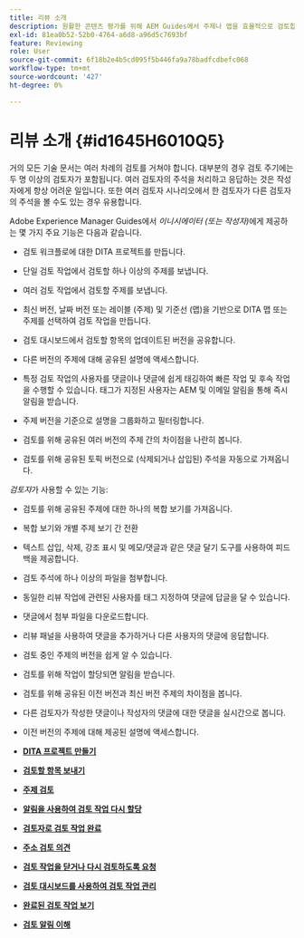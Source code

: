 ```yaml
---
title: 리뷰 소개
description: 원활한 콘텐츠 평가를 위해 AEM Guides에서 주제나 맵을 효율적으로 검토합니다. AEM Guides의 작성자 및 검토자를 위한 기능을 알아봅니다.
exl-id: 81ea0b52-52b0-4764-a6d8-a96d5c7693bf
feature: Reviewing
role: User
source-git-commit: 6f18b2e4b5cd095f5b446fa9a78badfcdbefc068
workflow-type: tm+mt
source-wordcount: '427'
ht-degree: 0%

---
```


# 리뷰 소개 {#id1645H6010Q5}

거의 모든 기술 문서는 여러 차례의 검토를 거쳐야 합니다. 대부분의 경우 검토 주기에는 두 명 이상의 검토자가 포함됩니다. 여러 검토자의 주석을 처리하고 응답하는 것은 작성자에게 항상 어려운 일입니다. 또한 여러 검토자 시나리오에서 한 검토자가 다른 검토자의 주석을 볼 수도 있는 경우 유용합니다.

Adobe Experience Manager Guides에서 *이니시에이터 \(또는 작성자\)*&#x200B;에게 제공하는 몇 가지 주요 기능은 다음과 같습니다.

- 검토 워크플로에 대한 DITA 프로젝트를 만듭니다.
- 단일 검토 작업에서 검토할 하나 이상의 주제를 보냅니다.

- 여러 검토 작업에서 검토할 주제를 보냅니다.

- 최신 버전, 날짜 버전 또는 레이블 \(주제\) 및 기준선 \(맵\)을 기반으로 DITA 맵 또는 주제를 선택하여 검토 작업을 만듭니다.

- 검토 대시보드에서 검토할 항목의 업데이트된 버전을 공유합니다.

- 다른 버전의 주제에 대해 공유된 설명에 액세스합니다.
- 특정 검토 작업의 사용자를 댓글이나 댓글에 쉽게 태깅하여 빠른 작업 및 후속 작업을 수행할 수 있습니다. 태그가 지정된 사용자는 AEM 및 이메일 알림을 통해 즉시 알림을 받습니다.
- 주제 버전을 기준으로 설명을 그룹화하고 필터링합니다.

- 검토를 위해 공유된 여러 버전의 주제 간의 차이점을 나란히 봅니다.

- 검토를 위해 공유된 토픽 버전으로 \(삭제되거나 삽입된\) 주석을 자동으로 가져옵니다.


*검토자*&#x200B;가 사용할 수 있는 기능:

- 검토를 위해 공유된 주제에 대한 하나의 복합 보기를 가져옵니다.
- 복합 보기와 개별 주제 보기 간 전환
- 텍스트 삽입, 삭제, 강조 표시 및 메모/댓글과 같은 댓글 달기 도구를 사용하여 피드백을 제공합니다.
- 검토 주석에 하나 이상의 파일을 첨부합니다.
- 동일한 리뷰 작업에 관련된 사용자를 태그 지정하여 댓글에 답글을 달 수 있습니다.
- 댓글에서 첨부 파일을 다운로드합니다.
- 리뷰 패널을 사용하여 댓글을 추가하거나 다른 사용자의 댓글에 응답합니다.
- 검토 중인 주제의 버전을 쉽게 알 수 있습니다.
- 검토를 위해 작업이 할당되면 알림을 받습니다.
- 검토를 위해 공유된 이전 버전과 최신 버전 주제의 차이점을 봅니다.
- 다른 검토자가 작성한 댓글이나 작성자의 댓글에 대한 댓글을 실시간으로 봅니다.
- 이전 버전의 주제에 대해 제공된 설명에 액세스합니다.


- **[DITA 프로젝트 만들기](authoring-create-dita-project.md)**

- **[검토할 항목 보내기](review-send-topics-for-review.md)**

- **[주제 검토](review-topics.md)**

- **[알림을 사용하여 검토 작업 다시 할당](reassign-review-using-notification.md)**

- **[검토자로 검토 작업 완료](review-complete-review-tasks.md)**

- **[주소 검토 의견](review-address-review-comments.md)**

- **[검토 작업을 닫거나 다시 검토하도록 요청](review-close-review-task.md)**

- **[검토 대시보드를 사용하여 검토 작업 관리](review-manage-tasks-review-dashboard.md)**

- **[완료된 검토 작업 보기](review-view-completed-task.md)**

- **[검토 알림 이해](review-understanding-review-notifications.md)**
